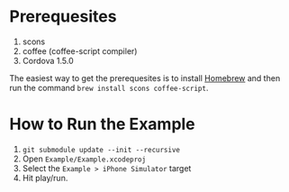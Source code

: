 # Prerequesites

1. scons
2. coffee (coffee-script compiler)
3. Cordova 1.5.0

The easiest way to get the prerequesites is to install
[Homebrew](http://mxcl.github.com/homebrew/) and then run the command `brew
install scons coffee-script`.

# How to Run the Example

1. `git submodule update --init --recursive`
2. Open `Example/Example.xcodeproj`
3. Select the `Example > iPhone Simulator` target
4. Hit play/run.
